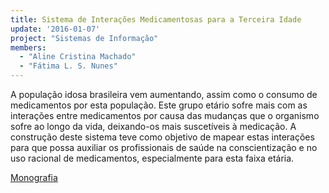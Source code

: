 ```yaml
---
title: Sistema de Interações Medicamentosas para a Terceira Idade
update: '2016-01-07'
project: "Sistemas de Informação"
members:
  - "Aline Cristina Machado"
  - "Fátima L. S. Nunes"
---
```


A população idosa brasileira vem aumentando, assim como o consumo de medicamentos por esta população. Este grupo etário sofre mais com as interações entre medicamentos por causa das mudanças que o organismo sofre ao longo da vida, deixando-os mais suscetíveis à medicação. A construção deste sistema teve como objetivo de mapear estas interações para que possa auxiliar os profissionais de saúde na conscientização e no uso racional de medicamentos, especialmente para esta faixa etária.

<a href="{{ 'files/researches/MonografiaAlineCristinaMachado.pdf' | absolute_url }}" class="btn btn-outline-primary">Monografia</a>
